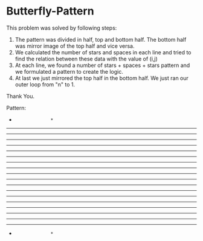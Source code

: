 # Butterfly-Pattern

This problem was solved by following steps:
1. The pattern was divided in half, top and bottom half. The bottom half was mirror image of the top half and vice versa.
2. We calculated the number of stars and spaces in each line and tried to find the relation between these data with the value of (i,j)
3. At each line, we found a number of stars + spaces + stars pattern and we formulated a pattern to create the logic.
4. At last we just mirrored the top half in the bottom half. We just ran our outer loop from "n" to 1.

Thank You.

Pattern:

*                  *
**                **
***              ***
****            ****
*****          *****
******        ******
*******      *******
********    ********
*********  *********
********************
********************
*********  *********
********    ********
*******      *******
******        ******
*****          *****
****            ****
***              ***
**                **
*                  *
